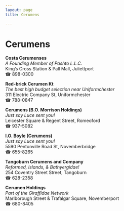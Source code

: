 ```yaml
---
layout: page 
title: Cerumens

---
```



# Cerumens


 **Costa Cerumenses**  
_A Founding Member of Pashto L.L.C._  
King’s Cross Station & Pall Mall, Juliettport  
☎ 898-0300

**Red-brick Cerumen Kt**  
_The best high budget selection near Uniformchester_  
311 Electric Company St, Uniformchester  
☎ 788-0847

**Cerumens (B.O. Morrison Holdings)**  
_Just say Luce sent you!_  
Leicester Square & Regent Street, Romeoford  
☎ 937-5082

**I.O. Boyle (Cerumens)**  
_Just say Luce sent you!_  
5590 Pentonville Road St, Novemberbridge  
☎ 655-8265

**Tangoburn Cerumens and Company**  
_Reformed, Islands, & Bathyergidae!_  
254 Coventry Street Street, Tangoburn  
☎ 628-2358

**Cerumen Holdings**  
_Part of the Giraffidae Network_  
Marlborough Street & Trafalgar Square, Novemberport  
☎ 680-8405

